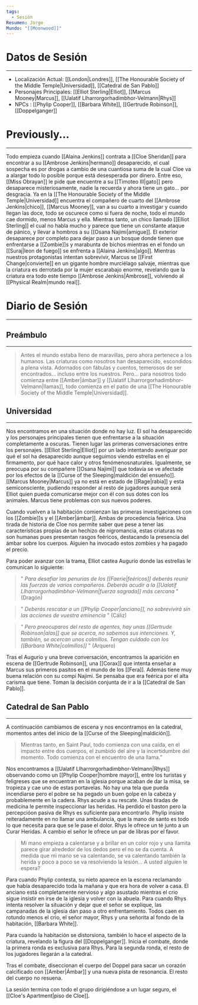 ```yaml
---
tags:
  - Sesión
Resumen: Jorge
Mundo: "[[Moonwood]]"
---
```

# Datos de Sesión
---
- Localización Actual: [[London|Londres]], [[The Honourable Society of the Middle Temple|Universidad]], [[Catedral de San Pablo]]
- Personajes Principales: [[Elliot Sterling|Elliot]], [[Marcus Mooney|Marcus]], [[Ualatif Llharrorgorhadimbhor-Velmann|Rhys]]
- NPCs : [[Phylip Cooper]], [[Barbara White]], [[Gertrude Robinson]], [[Doppelganger]]
# Previously...
---
Todo empieza cuando [[Alaina Jenkins]] contrata a [[Cloe Sheridan]] para encontrar a su [[Ambrose Jenkins|hermano]] desaparecido, el cual sospecha es por drogas a cambio de una cuantiosa suma de la cual Cloe va a alargar todo lo posible porque está desesperada por dinero. Entre eso, [[Miss Obrayan]] le pide que encuentre a su [[Timoteo III|gato]] pero desaparece misteriosamente, nadie la recuerda y ahora tiene un gato... por desgracia. Ya en la [[The Honourable Society of the Middle Temple|Universidad]] encuentra el compañero de cuarto del [[Ambrose Jenkins|chico]], [[Marcus Mooney]], van a su cuarto a investigar y cuando llegan las doce, todo se oscurece como si fuera de noche, todo el mundo cae dormido, menos Marcus y ella. Mientras tanto, un chico llamado [[Elliot Sterling]] el cual no habla mucho y parece que tiene un constante ataque de pánico, y llevar a hombros a su [[Osana Najimi|amigue]]. El exterior desaparece por completo para dejar paso a un bosque donde tienen que enfrentarse a [[Zombie]]s y marabunta de bichos mientras en el fondo un [[Suraj|leon de fuego]] se enfrenta a [[Alaina Jenkins|algo]]. Mientras nuestros protagonistas intentan sobrevivir, Marcus se [[First Change|convierte]] en un gigante hombre murciélago salvaje, mientras que la criatura es derrotada por la mujer escarabajo enorme, revelando que la criatura era todo este tiempo [[Ambrose Jenkins|Ambrose]], volviendo al [[Physical Realm|mundo real]].

# Diario de Sesión
---
## Preámbulo
---
>Antes el mundo estaba lleno de maravillas, pero ahora pertenece a los humanos. Las criaturas como nosotros han desaparecido, escondidos a plena vista. Adornados con fábulas y cuentos, temerosos de ser encontrados… incluso entre los nuestros. Pero… para nosotros todo comienza entre [[Amber|ámbar]] y [[Ualatif Llharrorgorhadimbhor-Velmann|llamas]], todo comienza en el patio de una [[The Honourable Society of the Middle Temple|Universidad]].
## Universidad
___
Nos encontramos en una situación donde no hay luz. El sol ha desaparecido y los personajes principales tienen que enfrentarse a la situación completamente a oscuras. Tienen lugar las primeras conversaciones entre los personajes. [[Elliot Sterling|Elliot]] por un lado intentando averiguar por qué el sol ha desaparecido aunque seguimos viendo estrellas en el firmamento, por qué hace calor y otros fenómenosnaturales. Igualmente, se preocupa por su compañere [[Osana Najimi]] que todavía se ve afectade por los efectos de la [[Curse of the Sleeping|maldición del ensueño]]. [[Marcus Mooney|Marcus]] ya no está en estado de [[Rage|rabia]] y esta semiconsciente, pudiendo responder al resto de jugadores aunque será Elliot quien pueda comunicarse mejor con él con sus dotes con los animales. Marcus tiene problemas con sus nuevos poderes.

Cuando vuelven a la habitación comienzan las primeras investigaciones con los [[Zombie]]s y el [[Amber|ámbar]]. Ambas de procedencia feérica. Una tirada de historia de Cloe nos permite saber que pese a tener las características propias de un hechizo de nigromancia, estas criaturas no son humanas pues presentan rasgos feéricos, destacando la presencia del ámbar sobre los cuerpos. Alguien ha invocado estos zombies y ha pagado el precio.

Para poder avanzar con la trama, Elliot castea Augurio  donde las estrellas le comunican lo siguiente:

> " *Para desafiar las penurias de los [[Faerie|feéricos]] deberás reunir las fuerzas de varios compañeros. Deberás acudir a la [[Ualatif Llharrorgorhadimbhor-Velmann|fuerza sagrada]] más cercana* " (Dragón)

>" *Deberás rescatar a un [[Phylip Cooper|anciano]], no sobrevivirá sin las acciones de vuestra eminencia* " (Cáliz)

>" *Pero preocuparos del resto de agentes, hay unas [[Gertrude Robinson|alas]] que se acerca, no sabemos sus intenciones. Y, también, se acercan unos colmillos. Tengan cuidado con los [[Barbara White|colmillos]]* " (Arquero)

Tras el Augurio  y una breve conversación, encontramos la aparición  en escena de [[Gertrude Robinson]], una [[Corax]] que intenta enseñar a Marcus sus primeros pasitos en el mundo de los [[Fera]]. Además tiene muy buena relación con su compi Najimi. Se pensaba que era feérica por el alta carisma que tiene. Toman la decisión conjunta de ir a la [[Catedral de San Pablo]].
## Catedral de San Pablo
___
A continuación cambiamos de escena y nos encontramos en la catedral, momentos antes del inicio de la [[Curse of the Sleeping|maldición]].

>Mientras tanto, en Saint Paul, todo comienza con una caída, en el impacto entre dos cuerpos, el zumbido del aire y la incertidumbre del momento. Todo comienza con el encuentro de una llama.”

Nos encontramos a [[Ualatif Llharrorgorhadimbhor-Velmann|Rhys]] observando como un [[Phylip Cooper|hombre mayor]], entre los turistas y feligreses que se encuentran en la iglesia porque acaban de dar la misa, se tropieza y cae uno de estas portavelas. No hay una tela que pueda incendiarse pero el pobre se ha pegado un buen golpe en la cabeza y probablemente en la cadera. Rhys acude a su rescate. Unas tiradas de medicina le permite inspeccionar las heridas. Ha perdido el baston pero la percepcióon pasiva de Rhys es suficiente para encontrarlo. Phylip insiste reiteradamente en no llamar una ambulancia, que la mano de santo es todo lo que necesita para que se le pase el dolor. Rhys le ofrece un té junto a un Curar Heridas. A cambio el señor le ofrece un par de libras por el favor.

>Mi mano empieza a calentarse y a brillar en un color rojo y una llamita parece girar alrededor de los dedos pero el no se da cuenta. A medida que mi mano se va calentando, se va calentando también la herida y poco a poco se va resolviendo la lesión... A usted alguien le espera?

Para cuando Phylip contesta, su nieto aparece en la escena reclamando que había desaparecido toda la mañana y que era hora de volver a casa. El anciano está completamente nervioso y algo asustado mientras el crio sigue insistir en irse de la iglesia y volver con la abuela. Para cuando Rhys intenta resolver la situación y dejar que el señor se explique, las campanadas de la iglesia dan paso a otro enfrentamiento. Todos caen en rotundo menos el crio, el señor mayor, Rhys y una señorita al fondo de la habitación, [[Barbara White]]. 

Para cuando la habitación se distorsiona, también lo hace el aspecto de la criatura, revelando la figura del [[Doppelganger]]. Inicia el combate, donde la primera ronda es exclusiva para Rhys. Para la segunda ronda, el resto de los jugadores llegarán a la catedral.

Tras el combate, diseccionan el cuerpo del Doppel para sacar un corazón calcificado con [[Amber|Ámbar]] y una nueva pista de resonancia. El resto del cuerpo no resuena.

La sesión termina con todo el grupo dirigiéndose a un lugar seguro, el [[Cloe's Apartment|piso de Cloe]].